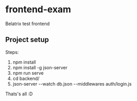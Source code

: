 # frontend-exam
Belatrix test frontend
## Project setup
Steps: 
1. npm install
2. npm install -g json-server
3. npm run serve
4. cd backend/
5. json-server --watch db.json --middlewares auth/login.js
 
 Thats's all :D
